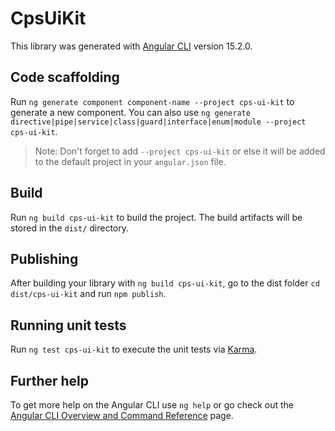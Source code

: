 # CpsUiKit

This library was generated with [Angular CLI](https://github.com/angular/angular-cli) version 15.2.0.

## Code scaffolding

Run `ng generate component component-name --project cps-ui-kit` to generate a new component. You can also use `ng generate directive|pipe|service|class|guard|interface|enum|module --project cps-ui-kit`.
> Note: Don't forget to add `--project cps-ui-kit` or else it will be added to the default project in your `angular.json` file. 

## Build

Run `ng build cps-ui-kit` to build the project. The build artifacts will be stored in the `dist/` directory.

## Publishing

After building your library with `ng build cps-ui-kit`, go to the dist folder `cd dist/cps-ui-kit` and run `npm publish`.

## Running unit tests

Run `ng test cps-ui-kit` to execute the unit tests via [Karma](https://karma-runner.github.io).

## Further help

To get more help on the Angular CLI use `ng help` or go check out the [Angular CLI Overview and Command Reference](https://angular.io/cli) page.
